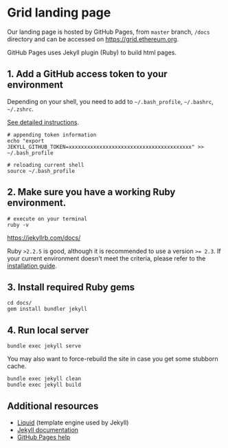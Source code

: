 # Grid landing page

Our landing page is hosted by GitHub Pages, from `master` branch, `/docs` directory and can be accessed on https://grid.ethereum.org.

GitHub Pages uses Jekyll plugin (Ruby) to build html pages.

## 1. Add a GitHub access token to your environment

Depending on your shell, you need to add to `~/.bash_profile`, `~/.bashrc`, `~/.zshrc`.

[See detailed instructions](https://github.com/jekyll/github-metadata/blob/master/docs/authentication.md#1-jekyll_github_token).

```shell
# appending token information
echo "export JEKYLL_GITHUB_TOKEN=xxxxxxxxxxxxxxxxxxxxxxxxxxxxxxxxxxxxxxxx" >> ~/.bash_profile

# reloading current shell
source ~/.bash_profile
```

## 2. Make sure you have a working Ruby environment.

```shell
# execute on your terminal
ruby -v
```

https://jekyllrb.com/docs/

Ruby `>2.2.5` is good, although it is recommended to use a version `>= 2.3`. If your current environment doesn't meet the criteria, please refer to the [installation guide](https://jekyllrb.com/docs/installation/).

## 3. Install required Ruby gems

```shell
cd docs/
gem install bundler jekyll
```

## 4. Run local server

```shell
bundle exec jekyll serve
```

You may also want to force-rebuild the site in case you get some stubborn cache.

```shell
bundle exec jekyll clean
bundle exec jekyll build
```

## Additional resources

- [Liquid](https://shopify.github.io/liquid/) (template engine used by Jekyll)
- [Jekyll documentation](https://jekyllrb.com/docs/)
- [GitHub Pages help](https://help.github.com/en/articles/configuring-a-publishing-source-for-github-pages?query=jekyll)
